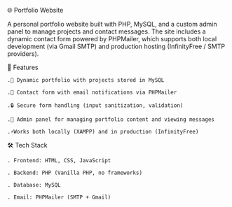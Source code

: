 🌐 Portfolio Website

A personal portfolio website built with PHP, MySQL, and a custom admin panel to manage projects and contact messages. The site includes a dynamic contact form powered by PHPMailer, which supports both local development (via Gmail SMTP) and production hosting (InfinityFree / SMTP providers).


🚀 Features

    .📌 Dynamic portfolio with projects stored in MySQL

    .📝 Contact form with email notifications via PHPMailer

    .🔒 Secure form handling (input sanitization, validation)

    .📂 Admin panel for managing portfolio content and viewing messages

    .⚡Works both locally (XAMPP) and in production (InfinityFree)


🛠️ Tech Stack

    . Frontend: HTML, CSS, JavaScript

    . Backend: PHP (Vanilla PHP, no frameworks)

    . Database: MySQL

    . Email: PHPMailer (SMTP + Gmail)